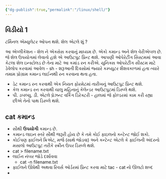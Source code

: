 ```yaml
---
{"dg-publish":true,"permalink":"/linux/shell/"}
---
```


## વિડીયો 1

ટર્મિનલ એમ્યુલેટર ઓપન થશે.
શેલ એટલે શું ?

આ એપ્લીકેશન - શેલ ને એક્સેસ કરવાનું માધ્યમ છે.
એકો કમાન્ડ અને શેલ વેરીએબલ છે. જે શેલ ઉપયોગમાં લેવાતો હશે એ આઉટપુટ પ્રિન્ટ થશે.
આપણી ઓપેરેટીંગ સિસ્ટમમાં આવા કેટલા શેલ ઇન્સ્ટોલડ છે તેના માટે આ કમાંડ રન કરીએ.
યુનિક્સ ઓપરેટીંગ સીસ્ટમ માટે ડેવેલોપ કરવામાં આવેલ - sh -
શરૂઆતી દિવસોમાં જ્યારે કમ્પ્યુટર શૈશવકાળમાં હતા ત્યારે તમામ પ્રોગ્રામ કમાન્ડ લાઈનથી રન કરવાના થતા હતા.
-   ડેટ કમાન્ડ રન કરવાથી એક નિયત ફોરમેટમાં તારીખનું આઉટપુટ પ્રિન્ટ થશે.
-   કેલ કમાન્ડ રન કરવાથી ચાલુ મહિનાનું કેલેન્ડર આઉટપુટમાં ડિસ્પ્લે થશે.
-   પી. ડબલ્યુ. ડી. એટલે પ્રેઝન્ટ વર્કિંગ ડિરેક્ટરી - હાલમાં જે ફોલ્ડરમાં કામ કરી રહ્યા છીએ તેનો પાથ ડિસ્પ્લે થશે.

## cat કમાન્ડ
- સૌથી **ઉપયોગી** કમાન્ડ છે.
- કમાન્ડ લાઇન સ્તરે સૌથી જરૂરી હોય છે કે તમે કોઈ ફાઇલનો કન્ટેન્ટ જોઈ શકો.
- કોઈપણ ફાઈલને ક્રિએટ, મર્જ (સાથે જોડવા) અને કન્ટેન્ટ એટલે કે ફાઈલની અંદરનો મસાલો આઉટપુટ તરીકે સ્ક્રીન ઉપર ડિસ્પ્લે થશે.
- cat > filename.txt
- લાઈન નંબર જોડે દર્શાવવા
	- cat -n filename.txt
- ફાઈલને ઊંધેથી અથવા રિવર્સ ઓર્ડરમાં પ્રિન્ટ કરવા માટે tac  - cat નો ઊલટો શબ્દ
- 